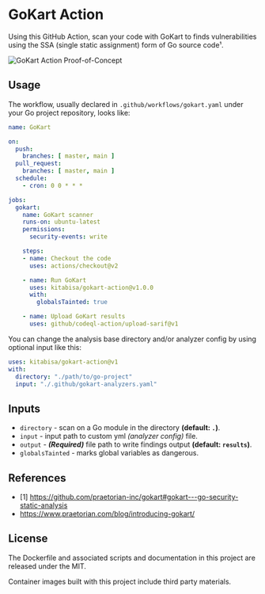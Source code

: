 # GoKart Action

Using this GitHub Action, scan your code with GoKart to finds vulnerabilities using the SSA (single static assignment) form of Go source code¹.

![GoKart Action Proof-of-Concept](https://user-images.githubusercontent.com/25837540/131348481-b57e230b-7472-4fe6-9599-aee2d09dd3e4.png)

## Usage

The workflow, usually declared in `.github/workflows/gokart.yaml` under your Go project repository, looks like:

```yaml
name: GoKart

on:
  push:
    branches: [ master, main ]
  pull_request:
    branches: [ master, main ]
  schedule:
    - cron: 0 0 * * *

jobs:
  gokart:
    name: GoKart scanner
    runs-on: ubuntu-latest
    permissions:
      security-events: write

    steps:
    - name: Checkout the code
      uses: actions/checkout@v2

    - name: Run GoKart
      uses: kitabisa/gokart-action@v1.0.0
      with:
        globalsTainted: true

    - name: Upload GoKart results
      uses: github/codeql-action/upload-sarif@v1
```

You can change the analysis base directory and/or analyzer config by using optional input like this:

```yaml
uses: kitabisa/gokart-action@v1
with:
  directory: "./path/to/go-project"
  input: "./.github/gokart-analyzers.yaml"
```

## Inputs

- `directory` - scan on a Go module in the directory **(default: `.`)**.
- `input` - input path to custom yml _(analyzer config)_ file.
- `output` - _**(Required)**_ file path to write findings output **(default: `results`)**.
- `globalsTainted` - marks global variables as dangerous.
<!-- - `remoteModule` - remote go module to scan.
- `debug` - outputs debug logs.
- `verbose` - outputs full trace of taint analysis. -->

## References

- [1] https://github.com/praetorian-inc/gokart#gokart---go-security-static-analysis
- https://www.praetorian.com/blog/introducing-gokart/

## License

The Dockerfile and associated scripts and documentation in this project are released under the MIT.

Container images built with this project include third party materials.